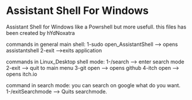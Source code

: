 # Assistant Shell For Windows
Assistant Shell for Windows like a Powrshell but more usefull.
this files has been created by hYdNoxatra

commands in general main shell: 
1-sudo open_AssistantShell --> opens assistantshell
2-exit -->exits application

commands in Linux_Desktop shell mode:
1-/search --> enter search mode
2-exit --> quit to main menu
3-git open --> opens github
4-itch open --> opens itch.io

command in search mode:
you can search on google what do you want.
1-/exitSearchmode --> Quits searchmode.
